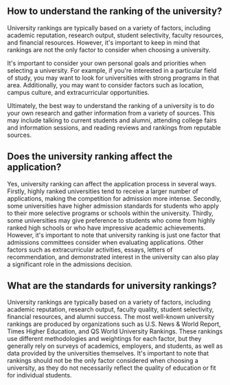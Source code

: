 ## How to understand the ranking of the university?
University rankings are typically based on a variety of factors, including academic reputation, research output, student selectivity, faculty resources, and financial resources. However, it's important to keep in mind that rankings are not the only factor to consider when choosing a university. 

It's important to consider your own personal goals and priorities when selecting a university. For example, if you're interested in a particular field of study, you may want to look for universities with strong programs in that area. Additionally, you may want to consider factors such as location, campus culture, and extracurricular opportunities.

Ultimately, the best way to understand the ranking of a university is to do your own research and gather information from a variety of sources. This may include talking to current students and alumni, attending college fairs and information sessions, and reading reviews and rankings from reputable sources.
## Does the university ranking affect the application?
Yes, university ranking can affect the application process in several ways. Firstly, highly ranked universities tend to receive a larger number of applications, making the competition for admission more intense. Secondly, some universities have higher admission standards for students who apply to their more selective programs or schools within the university. Thirdly, some universities may give preference to students who come from highly ranked high schools or who have impressive academic achievements. However, it's important to note that university ranking is just one factor that admissions committees consider when evaluating applications. Other factors such as extracurricular activities, essays, letters of recommendation, and demonstrated interest in the university can also play a significant role in the admissions decision.
## What are the standards for university rankings?
University rankings are typically based on a variety of factors, including academic reputation, research output, faculty quality, student selectivity, financial resources, and alumni success. The most well-known university rankings are produced by organizations such as U.S. News & World Report, Times Higher Education, and QS World University Rankings. These rankings use different methodologies and weightings for each factor, but they generally rely on surveys of academics, employers, and students, as well as data provided by the universities themselves. It's important to note that rankings should not be the only factor considered when choosing a university, as they do not necessarily reflect the quality of education or fit for individual students.
